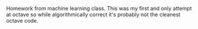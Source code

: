 Homework from machine learning class.  This was my first and only attempt at octave so while algorithmically correct it's probably not the cleanest octave code.
